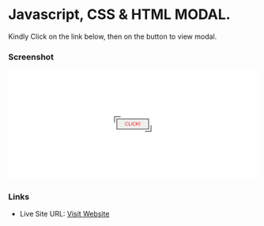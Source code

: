 # Javascript, CSS & HTML MODAL.
 Kindly Click on the link below, then on the button to view modal.

### Screenshot

![](image/Screenshot%20(1).png)


### Links

- Live Site URL: [Visit Website ](ttps://greycode-007.github.io/Modal-Js/)
